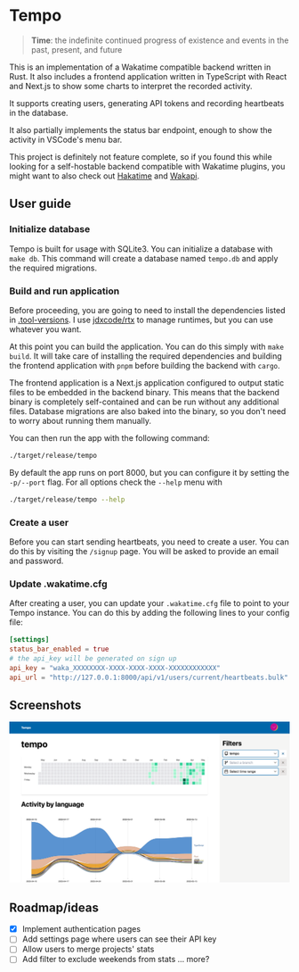 # Tempo

>**Time**: the indefinite continued progress of existence and events in the past, present,
>and future

This is an implementation of a Wakatime compatible backend written in Rust. It also includes
a frontend application written in TypeScript with React and Next.js to show some charts
to interpret the recorded activity.

It supports creating users, generating API tokens and recording heartbeats in the database.

It also partially implements the status bar endpoint, enough to show the activity in VSCode's
menu bar.

This project is definitely not feature complete, so if you found this while looking for
a self-hostable backend compatible with Wakatime plugins, you might want to also check out
[Hakatime](https://github.com/mujx/hakatime) and [Wakapi](https://github.com/muety/wakapi).

## User guide

### Initialize database

Tempo is built for usage with SQLite3. You can initialize a database with `make db`. This
command will create a database named `tempo.db` and apply the required migrations.

### Build and run application

Before proceeding, you are going to need to install the dependencies listed in
[.tool-versions](./.tool-versions). I use [jdxcode/rtx](https://github.com/jdxcode/rtx)
to manage runtimes, but you can use whatever you want.

At this point you can build the application. You can do this simply with `make build`.
It will take care of installing the required dependencies and building the frontend
application with `pnpm` before building the backend with `cargo`.

The frontend application is a Next.js application configured to output static files to be
embedded in the backend binary. This means that the backend binary is completely
self-contained and can be run without any additional files. Database migrations are also
baked into the binary, so you don't need to worry about running them manually.

You can then run the app with the following command:

```sh
./target/release/tempo
```

By default the app runs on port 8000, but you can configure it by setting the `-p/--port`
flag. For all options check the `--help` menu with

```sh
./target/release/tempo --help
```

### Create a user

Before you can start sending heartbeats, you need to create a user. You can do this by
visiting the `/signup` page. You will be asked to provide an email and password.

### Update .wakatime.cfg

After creating a user, you can update your `.wakatime.cfg` file to point to your Tempo
instance. You can do this by adding the following lines to your config file:

```toml
[settings]
status_bar_enabled = true
# the api_key will be generated on sign up
api_key = "waka_XXXXXXXX-XXXX-XXXX-XXXX-XXXXXXXXXXXX"
api_url = "http://127.0.0.1:8000/api/v1/users/current/heartbeats.bulk"
```

## Screenshots

![Dashboard](./.github/media/dashboard.png)

## Roadmap/ideas

- [x] Implement authentication pages
- [ ] Add settings page where users can see their API key
- [ ] Allow users to merge projects' stats
- [ ] Add filter to exclude weekends from stats
... more?
